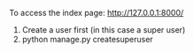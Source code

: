 To access the index page: http://127.0.0.1:8000/

1. Create a user first (in this case a super user)
2. python manage.py createsuperuser
